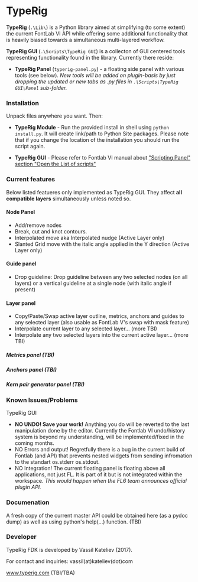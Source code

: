 # TypeRig
**TypeRig** (`.\Lib\`) is a Python library aimed at simplifying (to some extent) the current FontLab VI API while offering some additional functionality that is heavily biased towards a simultaneous multi-layered workflow.

**TypeRig GUI** (`.\Scripts\TypeRig GUI`) is a collecton of GUI centered tools representing functionality found in the library. Currently there reside:
- **TypeRig Panel** (`typerig-panel.py`) - a floating side panel with various tools (see below). 
*New tools will be added on plugin-basis by just dropping the updated or new tabs as .py files in `.\Scripts\TypeRig GUI\Panel` sub-folder.*

### Installation
Unpack files anywhere you want. Then:
- **TypeRig Module** - Run the provided install in shell using `python install.py`. It will create link/path to Python Site packages. Please note that if you change the location of the installation you should run the script again.

- **TypeRig GUI** - Please refer to Fontlab VI manual about ["Scripting Panel" section "Open the List of scripts"](http://help.fontlab.com/fontlab-vi/Scripting-panel/#open-the-list-of-scripts)

### Current features
Below listed featueres only implemented as TypeRig GUI. They affect **all compatible layers** simultaneously unless noted so.

#### Node Panel
- Add/remove nodes 
- Break, cut and knot contours.
- Interpolated move aka Interpolated nudge (Active Layer only)
- Slanted Grid move with the italic angle applied in the Y direction (Active Layer only)

#### Guide panel
- Drop guideline: Drop guideline between any two selected nodes (on all layers) or a vertical guideline at a single node (with italic angle if present) 

#### Layer panel
- Copy/Paste/Swap active layer outline, metrics, anchors and guides to any selected layer (also usable as FontLab V's swap with mask feature)
- Interpolate current layer to any selected layer... (more TBI)
- Interpolate any two selected layers into the current active layer... (more TBI)

##### *Metrics panel (TBI)*
##### *Anchors panel (TBI)*
##### *Kern pair generator panel (TBI)*

### Known Issues/Problems
TypeRig GUI
- **NO UNDO! Save your work!** Anything you do will be reverted to the last manipulation done by the editor. Currently the Fontlab VI undo/history system is beyond my understanding, will be implemented/fixed in the coming months.
- NO Errors and output! Regretfully there is a bug in the current build of Fontlab (and API) that prevents nested widgets from sending infromation to the standart os.stderr os.stdout.
- NO Integration! The current floating panel is floating above all applications, not just FL. It is part of it but is not integrated within the workspace. *This would happen when the FL6 team announces official plugin API.*

### Documenation
A fresh copy of the current master API could be obtained here (as a pydoc dump) as well as using python's help(...) function. (TBI)

### Developer
TypeRig FDK is developed by Vassil Kateliev (2017).

For contact and inquiries: vassil(at)kateliev(dot)com

www.typerig.com (TBI/TBA)
